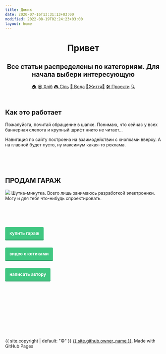 ```yaml
---
title: Домик
date: 2020-07-16T13:31:13+03:00
modified: 2022-08-19T02:24:23+03:00
layout: home
---
```



<header class="page-header" role="banner" markdown="0">
<h1 class="project-name">Привет</h1>
<h2 class="project-tagline">Все статьи распределены по категориям. Для начала выбери интересующую</h2>
	<div id="nav">
		<a href="{{ '/index' | relative_url }}" title="Домой" class="btn">🏠</a>
		<a href="{{ '/hard/' | relative_url }}" title="Железки" class="btn">😎 Хліб</a>
		<a href="{{ '/code/'   | relative_url }}" title="Программирование" class="btn">🎮 Сіль</a>
		<a href="{{ '/soft/' | relative_url }}" title="Софт" class="btn">💾 Вода</a>
		<a href="{{ '/life/' | relative_url}}" title="Лайфстайл" class="btn">💛Життя💙</a>
		<a href="{{ '/projects/' | relative_url}}" title="Проекты" class="btn">🛠 Проекти</a>
		<a href="{{ '/about'     | relative_url }}" title="Поиск" class="btn">🔍</a>
	</div>
</header>

<main id="content" class="main-content" role="main" markdown="1">

<style>
a.button7 {
  font-weight: 700;
  color: white;
  text-decoration: none;
  padding: .8em 1em calc(.8em + 3px);
  border-radius: 3px;
  background: rgb(64,199,129);
  box-shadow: 0 -3px rgb(53,167,110) inset;
  transition: 0.2s;
  line-height: 3.5;
} 
a.button7:hover { background: rgb(53, 167, 110); }
a.button7:active {
  background: rgb(33,147,90);
  box-shadow: 0 3px rgb(33,147,90) inset;
}
</style>

## Как это работает

Пожалуйста, почитай обращение в шапке. 
Понимаю, что сейчас у всех баннерная 
слепота и крупный шрифт никто не читает...

Навигация по сайту построена на 
взаимодействии с кнопками вверху. 
А на главной будет пусто, ну максимум 
какая-то реклама.


<br>
<br>
<br>


## ПРОДАМ ГАРАЖ

<p style="text-align: center;">

![](#)
Шутка-минутка. Всего лишь занимаюсь 
разработкой электроники. Могу и для 
тебя что-нибудь спроектировать.


<br><br><br>


<a href="javascript:alert('Простите, гараж уже продан')" class="button7">купить гараж</a>
<br><br>
<a href="tg://resolve?domain=memcdn" class="button7">видео с котиками</a>
<br><br>
<a href="/about.html#обратная-связь" class="button7">написать автору</a>
<br>

</p>

<br><br><br><br><br><br><br><br><br>




<footer class="site-footer" markdown="0">
	<span class="site-footer-owner">
	{{ site.copyright | default: "©" }}  <a href="/about">{{ site.github.owner_name }}</a>.
	</span>
	<span>
	Made with GitHub Pages
	<!-- <a href="{{ site.github.repository_url }}">GitHub Pages</a>-->
	</span>
<br><br><br><br><br>
</footer>

</main>

<script>
// переопределение всех внешних ссылок на открытие в новой вкладке
var links = document.links;
for (var i = 0, linksLength = links.length; i < linksLength; i++) {
	if (links[i].hostname != window.location.hostname) { links[i].target = '_blank'; }
}
</script>

